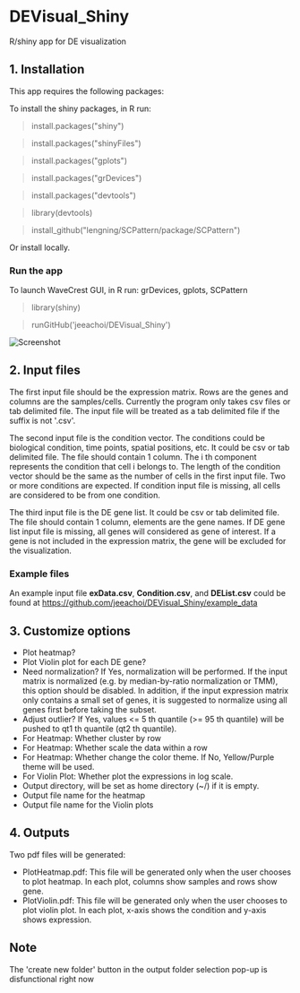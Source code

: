 # DEVisual_Shiny

R/shiny app for DE visualization

## 1. Installation
This app requires the following packages:

To install the shiny packages, in R run:

> install.packages("shiny")

> install.packages("shinyFiles")

> install.packages("gplots")

> install.packages("grDevices")

> install.packages("devtools")

> library(devtools)

> install_github("lengning/SCPattern/package/SCPattern")

Or install locally.

### Run the app
To launch WaveCrest GUI, in R run: grDevices, gplots, SCPattern

> library(shiny)

> runGitHub('jeeachoi/DEVisual_Shiny')

![Screenshot](https://github.com/jeeachoi/DEVisual_Shiny/figs/devisual.png)

## 2. Input files

The first input file should be the expression matrix. 
Rows are the genes and columns are the samples/cells.
Currently the program only takes csv files or tab delimited file.
The input file will be treated as a tab delimited file if the suffix is not '.csv'.

The second input file is the condition vector. The conditions could be biological condition, time points, spatial positions, etc. 
It could be csv or tab delimited file. The file should contain
1 column. The i th component represents the condition that cell i belongs to. The length of the condition vector should be the same as the number of cells in the first input file. Two or more conditions are expected. If condition input file is missing, all cells are considered to be from one condition.

The third input file is the DE gene list. It could be csv or tab delimited file. The file should contain
1 column, elements are the gene names.
If DE gene list input file is missing, all genes will considered as gene of interest. If a gene is not included in the expression matrix, the gene will be excluded for the visualization.

### Example files
An example input file **exData.csv**, **Condition.csv**, and **DEList.csv** could be found at https://github.com/jeeachoi/DEVisual_Shiny/example_data   

## 3. Customize options

- Plot heatmap?
- Plot Violin plot for each DE gene?
- Need normalization? If Yes, normalization will be performed. If the input matrix is normalized (e.g. by median-by-ratio normalization or TMM), this option should be disabled. In addition, if the input expression matrix only contains a small set of genes, it is suggested to normalize using all genes first before taking the subset.
- Adjust outlier? If Yes, values <= 5 th quantile (>= 95 th quantile) will be pushed to qt1 th quantile (qt2 th quantile). 
- For Heatmap: Whether cluster by row
- For Heatmap: Whether scale the data within a row
- For Heatmap: Whether change the color theme. If No, Yellow/Purple theme will be used.
- For Violin Plot: Whether plot the expressions in log scale.
- Output directory, will be set as home directory (~/) if it is empty.
-	Output file name for the heatmap
-	Output file name for the Violin plots

## 4. Outputs
Two pdf files will be generated:
- PlotHeatmap.pdf: This file will be generated only when the user chooses to plot heatmap. In each plot, columns show samples and rows show gene. 
- PlotViolin.pdf: This file will be generated only when the user chooses to plot violin plot. In each plot, x-axis shows the condition and y-axis shows expression. 
 
## Note
The 'create new folder' button in the output folder selection pop-up is disfunctional right now




